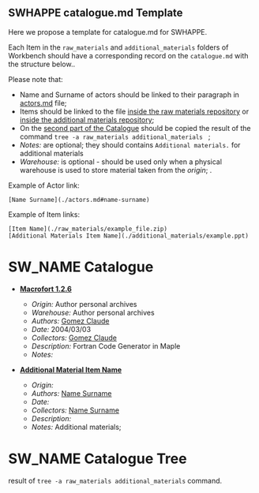 ## SWHAPPE catalogue.md Template

Here we propose a template for catalogue<span>.md for SWHAPPE.

Each Item in the `raw_materials` and `additional_materials` folders of Workbench should have a corresponding record on the `catalogue.md` with the structure below..

Please note that:
* Name and Surname of actors should be linked to their paragraph in [actors.md](./actors.md) file;
* Items should be linked to the file [inside the raw materials repository](./raw_matherials/) or [inside the additional materials repository](./additional_matherials/);
* On the [second part of the Catalogue](./catalogue.md#SW_NAME-Catalogue-Tree) should be copied the result of the command `tree -a raw_materials additional_materials ` ;
* *Notes:* are optional; they should contains `Additional materials.` for additional materials
* *Warehouse:* is optional - should be used only when a physical warehouse is used to store material taken from the *origin*; .

Example of Actor link:
~~~
[Name Surname](./actors.md#name-surname)
~~~
Example of Item links:
~~~
[Item Name](./raw_materials/example_file.zip)
[Additional Materials Item Name](./additional_materials/example.ppt)
~~~


# SW_NAME Catalogue


* **[Macrofort 1.2.6](./raw_materials/macrofort-1.2.6)**
  * *Origin:* Author personal archives
  * *Warehouse:* Author personal archives
  * *Authors:* [Gomez Claude](./actors.md#name-surname)
  * *Date:* 2004/03/03 
  * *Collectors:* [Gomez Claude](./actors.md#name-surname)
  * *Description:* Fortran Code Generator in Maple
  * *Notes:* 
  
* **[Additional Material Item Name](./additional_materials/example.ppt)**
  * *Origin:* 
  * *Authors:* [Name Surname](./actors.md#name-surname)
  * *Date:* 
  * *Collectors:* [Name Surname](./actors.md#name-surname)
  * *Description:* 
  * *Notes:* Additional materials;

# SW_NAME Catalogue Tree


result of `tree -a raw_materials additional_materials` command.
